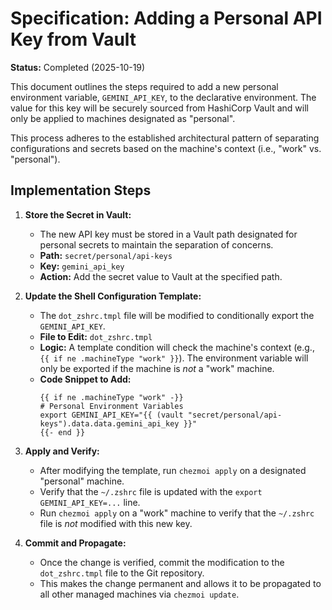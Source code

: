 # Specification: Adding a Personal API Key from Vault

**Status:** Completed (2025-10-19)

This document outlines the steps required to add a new personal environment variable, `GEMINI_API_KEY`, to the declarative environment. The value for this key will be securely sourced from HashiCorp Vault and will only be applied to machines designated as "personal".

This process adheres to the established architectural pattern of separating configurations and secrets based on the machine's context (i.e., "work" vs. "personal").

## Implementation Steps

1.  **Store the Secret in Vault:**
    *   The new API key must be stored in a Vault path designated for personal secrets to maintain the separation of concerns.
    *   **Path:** `secret/personal/api-keys`
    *   **Key:** `gemini_api_key`
    *   **Action:** Add the secret value to Vault at the specified path.

2.  **Update the Shell Configuration Template:**
    *   The `dot_zshrc.tmpl` file will be modified to conditionally export the `GEMINI_API_KEY`.
    *   **File to Edit:** `dot_zshrc.tmpl`
    *   **Logic:** A template condition will check the machine's context (e.g., `{{ if ne .machineType "work" }}`). The environment variable will only be exported if the machine is *not* a "work" machine.
    *   **Code Snippet to Add:**
        ```go-template
        {{ if ne .machineType "work" -}}
        # Personal Environment Variables
        export GEMINI_API_KEY="{{ (vault "secret/personal/api-keys").data.data.gemini_api_key }}"
        {{- end }}
        ```

3.  **Apply and Verify:**
    *   After modifying the template, run `chezmoi apply` on a designated "personal" machine.
    *   Verify that the `~/.zshrc` file is updated with the `export GEMINI_API_KEY=...` line.
    *   Run `chezmoi apply` on a "work" machine to verify that the `~/.zshrc` file is *not* modified with this new key.

4.  **Commit and Propagate:**
    *   Once the change is verified, commit the modification to the `dot_zshrc.tmpl` file to the Git repository.
    *   This makes the change permanent and allows it to be propagated to all other managed machines via `chezmoi update`.
